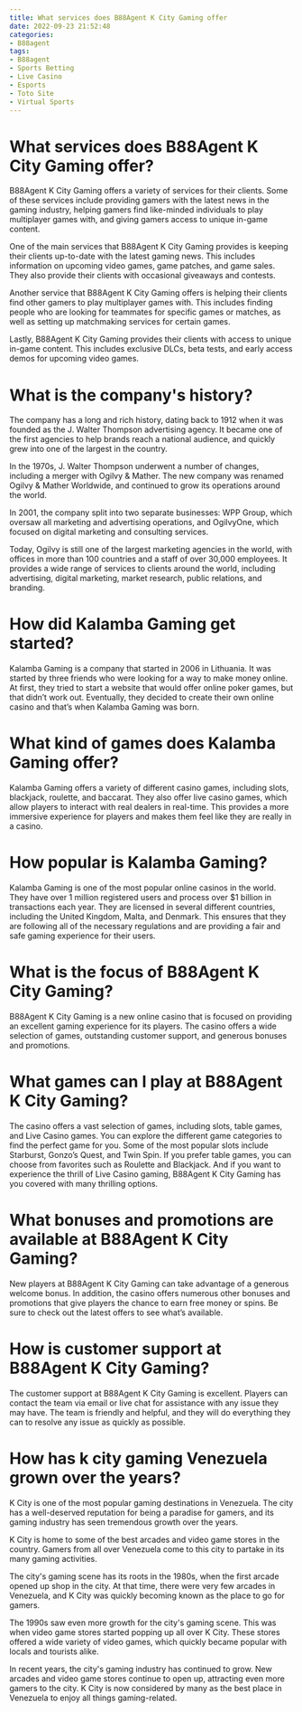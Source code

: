 ```yaml
---
title: What services does B88Agent K City Gaming offer
date: 2022-09-23 21:52:48
categories:
- B88agent
tags:
- B88agent
- Sports Betting
- Live Casino
- Esports
- Toto Site
- Virtual Sports
---
```



#  What services does B88Agent K City Gaming offer?

B88Agent K City Gaming offers a variety of services for their clients. Some of these services include providing gamers with the latest news in the gaming industry, helping gamers find like-minded individuals to play multiplayer games with, and giving gamers access to unique in-game content.

One of the main services that B88Agent K City Gaming provides is keeping their clients up-to-date with the latest gaming news. This includes information on upcoming video games, game patches, and game sales. They also provide their clients with occasional giveaways and contests.

Another service that B88Agent K City Gaming offers is helping their clients find other gamers to play multiplayer games with. This includes finding people who are looking for teammates for specific games or matches, as well as setting up matchmaking services for certain games.

Lastly, B88Agent K City Gaming provides their clients with access to unique in-game content. This includes exclusive DLCs, beta tests, and early access demos for upcoming video games.

#  What is the company's history?

The company has a long and rich history, dating back to 1912 when it was founded as the J. Walter Thompson advertising agency. It became one of the first agencies to help brands reach a national audience, and quickly grew into one of the largest in the country.

In the 1970s, J. Walter Thompson underwent a number of changes, including a merger with Ogilvy & Mather. The new company was renamed Ogilvy & Mather Worldwide, and continued to grow its operations around the world.

In 2001, the company split into two separate businesses: WPP Group, which oversaw all marketing and advertising operations, and OgilvyOne, which focused on digital marketing and consulting services.

Today, Ogilvy is still one of the largest marketing agencies in the world, with offices in more than 100 countries and a staff of over 30,000 employees. It provides a wide range of services to clients around the world, including advertising, digital marketing, market research, public relations, and branding.

#  How did Kalamba Gaming get started?

Kalamba Gaming is a company that started in 2006 in Lithuania. It was started by three friends who were looking for a way to make money online. At first, they tried to start a website that would offer online poker games, but that didn’t work out. Eventually, they decided to create their own online casino and that’s when Kalamba Gaming was born.

# What kind of games does Kalamba Gaming offer?

Kalamba Gaming offers a variety of different casino games, including slots, blackjack, roulette, and baccarat. They also offer live casino games, which allow players to interact with real dealers in real-time. This provides a more immersive experience for players and makes them feel like they are really in a casino.

# How popular is Kalamba Gaming?

Kalamba Gaming is one of the most popular online casinos in the world. They have over 1 million registered users and process over $1 billion in transactions each year. They are licensed in several different countries, including the United Kingdom, Malta, and Denmark. This ensures that they are following all of the necessary regulations and are providing a fair and safe gaming experience for their users.

#  What is the focus of B88Agent K City Gaming?

B88Agent K City Gaming is a new online casino that is focused on providing an excellent gaming experience for its players. The casino offers a wide selection of games, outstanding customer support, and generous bonuses and promotions.

# What games can I play at B88Agent K City Gaming?

The casino offers a vast selection of games, including slots, table games, and Live Casino games. You can explore the different game categories to find the perfect game for you. Some of the most popular slots include Starburst, Gonzo’s Quest, and Twin Spin. If you prefer table games, you can choose from favorites such as Roulette and Blackjack. And if you want to experience the thrill of Live Casino gaming, B88Agent K City Gaming has you covered with many thrilling options.

# What bonuses and promotions are available at B88Agent K City Gaming?

New players at B88Agent K City Gaming can take advantage of a generous welcome bonus. In addition, the casino offers numerous other bonuses and promotions that give players the chance to earn free money or spins. Be sure to check out the latest offers to see what’s available.

# How is customer support at B88Agent K City Gaming?

The customer support at B88Agent K City Gaming is excellent. Players can contact the team via email or live chat for assistance with any issue they may have. The team is friendly and helpful, and they will do everything they can to resolve any issue as quickly as possible.

#  How has k city gaming Venezuela grown over the years?

K City is one of the most popular gaming destinations in Venezuela. The city has a well-deserved reputation for being a paradise for gamers, and its gaming industry has seen tremendous growth over the years.

K City is home to some of the best arcades and video game stores in the country. Gamers from all over Venezuela come to this city to partake in its many gaming activities.

The city's gaming scene has its roots in the 1980s, when the first arcade opened up shop in the city. At that time, there were very few arcades in Venezuela, and K City was quickly becoming known as the place to go for gamers.

The 1990s saw even more growth for the city's gaming scene. This was when video game stores started popping up all over K City. These stores offered a wide variety of video games, which quickly became popular with locals and tourists alike.

In recent years, the city's gaming industry has continued to grow. New arcades and video game stores continue to open up, attracting even more gamers to the city. K City is now considered by many as the best place in Venezuela to enjoy all things gaming-related.